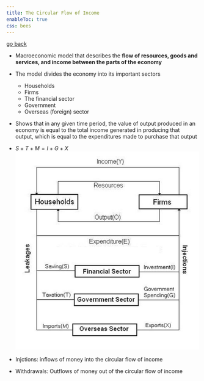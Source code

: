 ```yaml
---
title: The Circular Flow of Income
enableToc: true
css: bees
---
```


[go back](11Subjects/11Economics.md)

- Macroeconomic model that describes the **flow of resources, goods and services, and income between the parts of the economy**
- The model divides the economy into its important sectors
	- Households
	- Firms
	- The financial sector
	- Government
	- Overseas (foreign) sector
- Shows that in any given time period, the value of output produced in an economy is equal to the total income generated in producing that output, which is equal to the expenditures made to purchase that output
- $S+T+M=I+G+X$
![](11SubjectImages/Five_Sector_Circular_Flow_of_Income_Model.jpg)

- Injctions: inflows of money into the circular flow of income
- Withdrawals: Outflows of money out of the circular flow of income